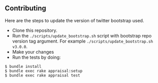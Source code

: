 ## Contributing

Here are the steps to update the version of twitter bootstrap used.

* Clone this repository.
* Run the `./scripts/update_bootstrap.sh` script with bootstrap repo version tag argument. For example `./scripts/update_bootstrap.sh v3.0.0`.
* Make your changes
* Run the tests by doing:

```
$ bundle install
$ bundle exec rake appraisal:setup
$ bundle exec rake appraisal test
```
